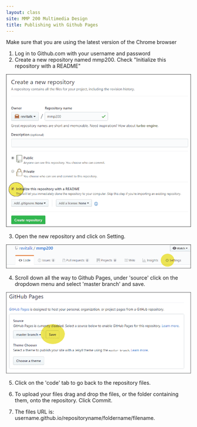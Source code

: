 ```yaml
---
layout: class
site: MMP 200 Multimedia Design
title: Publishing with Github Pages
---
```


Make sure that you are using the latest version of the Chrome browser
1. Log in to Github.com with your username and password
2. Create a new repository named mmp200. Check "Initialize this repository with a README"

  ![new repo](assets/new-repo.gif)

3. Open the new repository and click on Setting.

  ![new repo](assets/repo-setting.gif)

4. Scroll down all the way to Github Pages, under 'source' click on the dropdown menu and select 'master branch' and save.

  ![new repo](assets/github-pages.gif)

5. Click on the 'code' tab to go back to the repository files.

6. To upload your files drag and drop the files, or the folder containing them, onto the repository. Click Commit.

7. The files URL is: username.github.io/repositoryname/foldername/filename.
